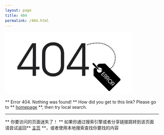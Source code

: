 ```yaml
---
layout: page
title: 404
permalink: /404.html
---
```

![404](/assets/img/404.png)

** Error 404. Nothing was found! **
How did you get to this link?
Please go to ** [homepage](/) **, then try local search.

---

** 你要访问的页面迷失了！ **
如果你通过搜索引擎或者分享链接跳转到该页面
请尝试返回** [主页](/) **，或者使用本地搜索查找你要找的内容
